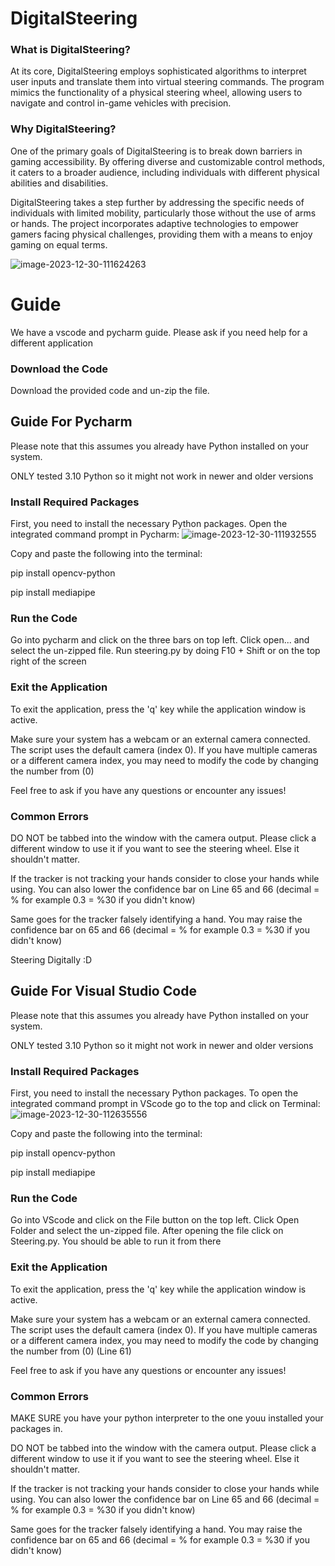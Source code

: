 # DigitalSteering
### What is DigitalSteering?
At its core, DigitalSteering employs sophisticated algorithms to interpret user inputs and translate them into virtual steering commands. The program mimics the functionality of a physical steering wheel, allowing users to navigate and control in-game vehicles with precision.

### Why DigitalSteering?
One of the primary goals of DigitalSteering is to break down barriers in gaming accessibility. By offering diverse and customizable control methods, it caters to a broader audience, including individuals with different physical abilities and disabilities.

DigitalSteering takes a step further by addressing the specific needs of individuals with limited mobility, particularly those without the use of arms or hands. The project incorporates adaptive technologies to empower gamers facing physical challenges, providing them with a means to enjoy gaming on equal terms.

![image-2023-12-30-111624263](https://i.ibb.co/qgBC6J3/image-2023-12-30-111624263.png)

# Guide
We have a vscode and pycharm guide. Please ask if you need help for a different application

### Download the Code
Download the provided code and un-zip the file.

## Guide For Pycharm
Please note that this assumes you already have Python installed on your system.

ONLY tested 3.10 Python so it might not work in newer and older versions

### Install Required Packages
First, you need to install the necessary Python packages. Open the integrated command prompt in Pycharm:
![image-2023-12-30-111932555](https://i.ibb.co/8z03DYf/image-2023-12-30-111932555.png)

Copy and paste the following into the terminal:

pip install opencv-python

pip install mediapipe

### Run the Code
Go into pycharm and click on the three bars on top left. Click open... and select the un-zipped file. Run steering.py by doing F10 + Shift or on the top right of the screen

### Exit the Application
To exit the application, press the 'q' key while the application window is active.

Make sure your system has a webcam or an external camera connected. The script uses the default camera (index 0). If you have multiple cameras or a different camera index, you may need to modify the code by changing the number from (0)

Feel free to ask if you have any questions or encounter any issues!

### Common Errors
DO NOT be tabbed into the window with the camera output. Please click a different window to use it if you want to see the steering wheel. Else it shouldn't matter.

If the tracker is not tracking your hands consider to close your hands while using. You can also lower the confidence bar on Line 65 and 66 (decimal = % for example 0.3 = %30 if you didn't know)

Same goes for the tracker falsely identifying a hand. You may raise the confidence bar on 65 and 66 (decimal = % for example 0.3 = %30 if you didn't know)

Steering Digitally :D

## Guide For Visual Studio Code
Please note that this assumes you already have Python installed on your system.

ONLY tested 3.10 Python so it might not work in newer and older versions

### Install Required Packages
First, you need to install the necessary Python packages. To open the integrated command prompt in VScode go to the top and click on Terminal:
![image-2023-12-30-112635556](https://i.ibb.co/s9WqrLx/image-2023-12-30-112635556.png)

Copy and paste the following into the terminal:

pip install opencv-python

pip install mediapipe

### Run the Code
Go into VScode and click on the File button on the top left. Click Open Folder and select the un-zipped file. After opening the file click on Steering.py. You should be able to run it from there

### Exit the Application
To exit the application, press the 'q' key while the application window is active.

Make sure your system has a webcam or an external camera connected. The script uses the default camera (index 0). If you have multiple cameras or a different camera index, you may need to modify the code by changing the number from (0) (Line 61)

Feel free to ask if you have any questions or encounter any issues!

### Common Errors
MAKE SURE you have your python interpreter to the one youu installed your packages in.

DO NOT be tabbed into the window with the camera output. Please click a different window to use it if you want to see the steering wheel. Else it shouldn't matter.

If the tracker is not tracking your hands consider to close your hands while using. You can also lower the confidence bar on Line 65 and 66 (decimal = % for example 0.3 = %30 if you didn't know)

Same goes for the tracker falsely identifying a hand. You may raise the confidence bar on 65 and 66 (decimal = % for example 0.3 = %30 if you didn't know)
